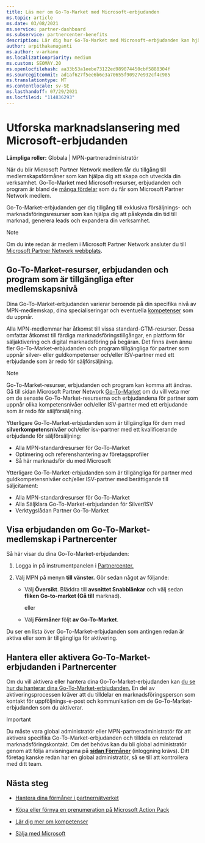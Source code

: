 ```yaml
---
title: Läs mer om Go-To-Market med Microsoft-erbjudanden
ms.topic: article
ms.date: 03/08/2021
ms.service: partner-dashboard
ms.subservice: partnercenter-benefits
description: Lär dig hur Go-To-Market med Microsoft-erbjudanden kan hjälpa dig att påskynda tiden till marknad, generera leads och expandera din verksamhet.
author: arpithakanuganti
ms.author: v-arkanu
ms.localizationpriority: medium
ms.custom: SEOMAY.20
ms.openlocfilehash: aa33b53a1eebe73122ed989074450cbf5888304f
ms.sourcegitcommit: ad1af627f5ee6b6e3a70655f90927e932cf4c985
ms.translationtype: MT
ms.contentlocale: sv-SE
ms.lasthandoff: 07/29/2021
ms.locfileid: "114836293"
---
```

# <a name="explore-your-go-to-market-with-microsoft-offers"></a>Utforska marknadslansering med Microsoft-erbjudanden

**Lämpliga roller:** Globala | MPN-partneradministratör

När du blir Microsoft Partner Network medlem får du tillgång till medlemskapsförmåner som kan hjälpa dig att skapa och utveckla din verksamhet. Go-To-Market med Microsoft-resurser, erbjudanden och program är bland de [många fördelar](https://partner.microsoft.com/manage-your-partner-network-benefits) som du får som Microsoft Partner Network medlem.

Go-To-Market-erbjudanden ger dig tillgång till exklusiva försäljnings- och marknadsföringsresurser som kan hjälpa dig att påskynda din tid till marknad, generera leads och expandera din verksamhet.

>[!NOTE]
>Om du inte redan är medlem i Microsoft Partner Network ansluter du till [Microsoft Partner Network webbplats](https://partner.microsoft.com/membership).

## <a name="go-to-market-resources-offers-and-programs-available-by-membership-level"></a>Go-To-Market-resurser, erbjudanden och program som är tillgängliga efter medlemskapsnivå

Dina Go-To-Market-erbjudanden varierar beroende på din specifika nivå av MPN-medlemskap, dina specialiseringar och eventuella [kompetenser](learn-about-competencies.md) som du uppnår.

Alla MPN-medlemmar har åtkomst till vissa standard-GTM-resurser. Dessa omfattar åtkomst till färdiga marknadsföringstillgångar, en plattform för säljaktivering och digital marknadsföring på begäran. Det finns även ännu fler Go-To-Market-erbjudanden och program tillgängliga för partner som uppnår silver- eller guldkompetenser och/eller ISV-partner med ett erbjudande som är redo för säljförsäljning.

>[!NOTE]
>Go-To-Market-resurser, erbjudanden och program kan komma att ändras. Gå till sidan Microsoft Partner Network [Go-To-Market](https://partner.microsoft.com/membership/go-to-market) om du vill veta mer om de senaste Go-To-Market-resurserna och erbjudandena för partner som uppnår olika kompetensnivåer och/eller ISV-partner med ett erbjudande som är redo för säljförsäljning.

Ytterligare Go-To-Market-erbjudanden som är tillgängliga för dem med **silverkompetensnivåer** och/eller isv-partner med ett kvalificerande erbjudande för säljförsäljning:

- Alla MPN-standardresurser för Go-To-Market
- Optimering och referenshantering av företagsprofiler
- Så här marknadsför du med Microsoft

Ytterligare Go-To-Market-erbjudanden som  är tillgängliga för partner med guldkompetensnivåer och/eller ISV-partner med berättigande till säljcitament:

- Alla MPN-standardresurser för Go-To-Market
- Alla Säljklara Go-To-Market-erbjudanden för Silver/ISV
- Verktygslådan Partner Go-To-Market 

## <a name="view-go-to-market-membership-offers-in-partner-center"></a>Visa erbjudanden om Go-To-Market-medlemskap i Partnercenter

Så här visar du dina Go-To-Market-erbjudanden:

1. Logga in på instrumentpanelen i [Partnercenter.](https://partner.microsoft.com/dashboard)

2. Välj MPN på menyn **till vänster.** Gör sedan något av följande:

   - Välj **Översikt**. Bläddra till **avsnittet Snabblänkar** och välj sedan **fliken Go-to-market (Gå till** marknad).

     eller

   - Välj **Förmåner** följt **av Go-To-Market**.

Du ser en lista över Go-To-Market-erbjudanden som antingen redan är aktiva eller som är tillgängliga för aktivering.

## <a name="manage-or-activate-go-to-market-offers-in-partner-center"></a>Hantera eller aktivera Go-To-Market-erbjudanden i Partnercenter

Om du vill aktivera eller hantera dina Go-To-Market-erbjudanden kan [du se hur du hanterar dina Go-To-Market-erbjudanden.](manage-your-partner-network-benefits.md#manage-go-to-market-offers) En del av aktiveringsprocessen kräver att du tilldelar en marknadsföringsperson som kontakt för uppföljnings-e-post och kommunikation om de Go-To-Market-erbjudanden som du aktiverar.

>[!IMPORTANT]
>Du måste vara global administratör eller MPN-partneradministratör för att aktivera specifika Go-To-Market-erbjudanden och tilldela en relaterad marknadsföringskontakt. Om det behövs kan du bli global administratör genom att följa anvisningarna på [ **sidan Förmåner**](https://partnercenter.microsoft.com/pcv/partnership/benefits) (inloggning krävs). Ditt företag kanske redan har en global administratör, så se till att kontrollera med ditt team.

## <a name="next-steps"></a>Nästa steg

- [Hantera dina förmåner i partnernätverket](manage-your-partner-network-benefits.md)

- [Köpa eller förnya en prenumeration på Microsoft Action Pack](mpn-get-action-pack.md)

- [Lär dig mer om kompetenser](learn-about-competencies.md)

- [Sälja med Microsoft](https://partner.microsoft.com/membership/sell-with-microsoft)

